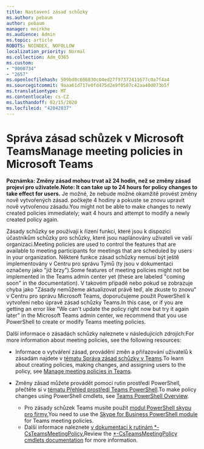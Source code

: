 ```yaml
---
title: Nastavení zásad schůzky
ms.author: pebaum
author: pebaum
manager: mnirkhe
ms.audience: Admin
ms.topic: article
ROBOTS: NOINDEX, NOFOLLOW
localization_priority: Normal
ms.collection: Adm_O365
ms.custom:
- "9000734"
- "2657"
ms.openlocfilehash: 509bd0c686830c04ed27f97372411677c0a7f4a4
ms.sourcegitcommit: 9aaa61d717e0fd475d2e9f0507c42aa40d073b5f
ms.translationtype: MT
ms.contentlocale: cs-CZ
ms.lasthandoff: 02/15/2020
ms.locfileid: "42042837"
---
```

# <a name="manage-meeting-policies-in-microsoft-teams"></a><span data-ttu-id="d84b5-102">Správa zásad schůzek v Microsoft Teams</span><span class="sxs-lookup"><span data-stu-id="d84b5-102">Manage meeting policies in Microsoft Teams</span></span>

<span data-ttu-id="d84b5-103">**Poznámka: Změny zásad mohou trvat až 24 hodin, než se změny zásad projeví pro uživatele.**</span><span class="sxs-lookup"><span data-stu-id="d84b5-103">**Note: It can take up to 24 hours for policy changes to take effect for users.**</span></span> <span data-ttu-id="d84b5-104">Je možné, že nebude možné okamžitě provést změny nově vytvořených zásad. počkejte 4 hodiny a pokuste se znovu upravit nově vytvořenou zásadu.</span><span class="sxs-lookup"><span data-stu-id="d84b5-104">You might not be able to make changes to newly created policies immediately; wait 4 hours and attempt to modify a newly created policy again.</span></span>

<span data-ttu-id="d84b5-105">Zásady schůzky se používají k řízení funkcí, které jsou k dispozici účastníkům schůzky pro schůzky, které jsou naplánovány uživateli ve vaší organizaci.</span><span class="sxs-lookup"><span data-stu-id="d84b5-105">Meeting policies are used to control the features that are available to meeting participants for meetings that are scheduled by users in your organization.</span></span> <span data-ttu-id="d84b5-106">Některé funkce zásad schůzky nemusí být ještě implementovány v Centru pro správu Týmů (ty jsou v dokumentaci označeny jako "již brzy").</span><span class="sxs-lookup"><span data-stu-id="d84b5-106">Some features of meeting policies might not be implemented in the Teams admin center yet (these are labeled "coming soon" in the documentation).</span></span> <span data-ttu-id="d84b5-107">V takovém případě nebo pokud se zobrazuje chyba jako "Zásady nemůžeme aktualizovat právě teď, ale zkuste to znovu" v Centru pro správu Microsoft Teams, doporučujeme použít PowerShell k vytvoření nebo úpravě zásad schůzky Teams.</span><span class="sxs-lookup"><span data-stu-id="d84b5-107">In this case, or if you are getting an error like "We can't update the policy right now but try it again later" in the Microsoft Teams admin center, we recommend that you use PowerShell to create or modify Teams meeting policies.</span></span> 

<span data-ttu-id="d84b5-108">Další informace o zásadách schůzky naleznete v následujících zdrojích:</span><span class="sxs-lookup"><span data-stu-id="d84b5-108">For more information about meeting policies, see the following resources:</span></span>

- <span data-ttu-id="d84b5-109">Informace o vytváření zásad, provádění změn a přiřazování uživatelů k zásadám najdete v [tématu Správa zásad schůzky v Teams](https://docs.microsoft.com/microsoftteams/meeting-policies-in-teams).</span><span class="sxs-lookup"><span data-stu-id="d84b5-109">To learn about creating policies, making changes, and assigning users to the policy, see [Manage meeting policies in Teams](https://docs.microsoft.com/microsoftteams/meeting-policies-in-teams).</span></span>

- <span data-ttu-id="d84b5-110">Změny zásad můžete provádět pomocí rutin prostředí PowerShell, přečtěte si v [tématu Přehled prostředí Teams PowerShell](https://docs.microsoft.com/microsoftteams/teams-powershell-overview).</span><span class="sxs-lookup"><span data-stu-id="d84b5-110">To make policy changes using PowerShell cmdlets, see [Teams PowerShell Overview](https://docs.microsoft.com/microsoftteams/teams-powershell-overview).</span></span> 
    - <span data-ttu-id="d84b5-111">Pro zásady schůzek Teams musíte použít [modul PowerShell skypu pro firmy.](https://www.microsoft.com/download/details.aspx?id=39366)</span><span class="sxs-lookup"><span data-stu-id="d84b5-111">You need to use the [Skype for Business PowerShell module](https://www.microsoft.com/download/details.aspx?id=39366) for Teams meeting policies.</span></span> 
    - <span data-ttu-id="d84b5-112">Další informace naleznete [v dokumentaci k rutinám \*-CsTeamsMeetingPolicy.](https://docs.microsoft.com/search/?search=CsTeamsMeetingPolicy&view=skype-ps)</span><span class="sxs-lookup"><span data-stu-id="d84b5-112">Review the [\*-CsTeamsMeetingPolicy cmdlets documentation](https://docs.microsoft.com/search/?search=CsTeamsMeetingPolicy&view=skype-ps) for more information.</span></span>


